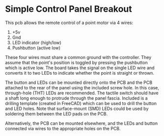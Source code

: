 # Simple Control Panel Breakout

This pcb allows the remote control of a point motor via 4 wires:

 1. +5v
 2. Gnd
 3. LED indicator (high/low)
 4. Pushbutton (active low)

These four wires must share a common ground with the controller. They assume that the point's position is toggled by pressing the pushbutton which is active low. The board takes the signal on the single LED wire and converts it to two LEDs to indicate whether the point is straight or thrown.

The button and LEDs can be mounted directly onto the PCB and the PCB attached to the rear of the panel using the included screw hole. In this case, through-hole (THT) LEDs are recommended. The tactile switch should have a shaft long enough to protrude through the panel fascia. Included is a drilling template (created in FreeCAD) which can be used to drill the button and LED holes. Note that surface-mount (SMD) LEDs could be used by soldering them between the LED pads on the PCB.

Alternatively, the PCB can be mounted elsewhere, and the LEDs and button connected via wires to the appropriate holes on the PCB. 
